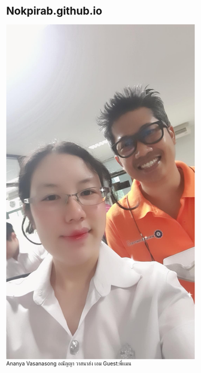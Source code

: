 # Nokpirab.github.io
![alt text for screen readers](/IMG_20231011_095809_459.jpg "Text to show on mouseover")
Ananya Vasanasong
อณัญญา วาสนาส่ง
เอม
Guest:พี่เเมน
